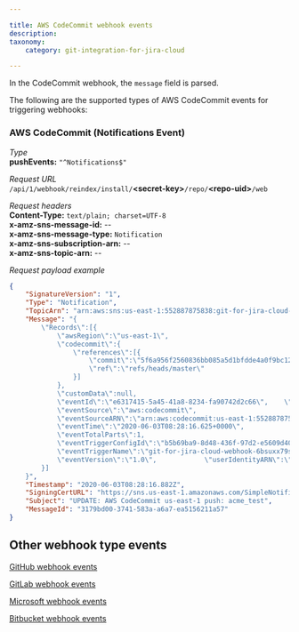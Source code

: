 ```yaml
---

title: AWS CodeCommit webhook events
description:
taxonomy:
    category: git-integration-for-jira-cloud

---
```


<div class="bbb-callout bbb--info">
    <div class="irow">
    <div class="ilogobox">
        <span class="logoimg"></span>
    </div>
    <div class="imsgbox">
        In the CodeCommit webhook, the <code>message</code> field is parsed.
    </div>
    </div>
</div>


The following are the supported types of AWS CodeCommit events for triggering webhooks:

### AWS CodeCommit (Notifications Event)
_Type_<br>**pushEvents:** `"^Notifications$"`

_Request URL_<br>
`/api/1/webhook/reindex/install/`**\<secret-key\>**`/repo/`**\<repo-uid\>**`/web`

_Request headers_<br>
**Content-Type:** `text/plain; charset=UTF-8`<br>
**x-amz-sns-message-id:** \--<br>
**x-amz-sns-message-type:** `Notification`<br>
**x-amz-sns-subscription-arn:** \--<br>
**x-amz-sns-topic-arn:** \--

_Request payload example_

```json
{
    "SignatureVersion": "1",
    "Type": "Notification",
    "TopicArn": "arn:aws:sns:us-east-1:552887875838:git-for-jira-cloud-webhook-6bsuxx79skn7n8kfpgse5qb58-entd68eq86k9frrp2rxg6xkcpppek5h4",
    "Message": "{
        \"Records\":[{
            \"awsRegion\":\"us-east-1\",
            \"codecommit\":{
                \"references\":[{
                    \"commit\":\"5f6a956f2560836bb085a5d1bfdde4a0f9bc12a5\",
                    \"ref\":\"refs/heads/master\"
                }]
            },
            \"customData\":null,
            \"eventId\":\"e6317415-5a45-41a8-8234-fa90742d2c66\",    \"eventName\":\"ReferenceChanges\",\"eventPartNumber\":1,
            \"eventSource\":\"aws:codecommit\",
            \"eventSourceARN\":\"arn:aws:codecommit:us-east-1:552887875838:acme_test\",
            \"eventTime\":\"2020-06-03T08:28:16.625+0000\",
            \"eventTotalParts\":1,
            \"eventTriggerConfigId\":\"b5b69ba9-8d48-436f-97d2-e5609d4039c8\",
            \"eventTriggerName\":\"git-for-jira-cloud-webhook-6bsuxx79skn7n8kfpgse5qb58-entd68eq86k9frrp2rxg6xkcpppek5h4\",
            \"eventVersion\":\"1.0\",            \"userIdentityARN\":\"arn:aws:iam::552887875838:user/johnsmith\"
        }]
    }",
    "Timestamp": "2020-06-03T08:28:16.882Z",    
    "SigningCertURL": "https://sns.us-east-1.amazonaws.com/SimpleNotificationService-hnhffstgav9qvvskm2py3c4b43e6dczm.pem",    
    "Subject": "UPDATE: AWS CodeCommit us-east-1 push: acme_test",
    "MessageId": "3179bd00-3741-583a-a6a7-ea5156211a57"
}
```

## Other webhook type events

[GitHub webhook events](/git-integration-for-jira-cloud/gitHub-webhook-events)

[GitLab webhook events](/git-integration-for-jira-cloud/gitlab-webhook-events)

[Microsoft webhook events](/git-integration-for-jira-cloud/microsoft-webhook-events)

[Bitbucket webhook events](/git-integration-for-jira-cloud/aws-codecommit-webhook-events)

